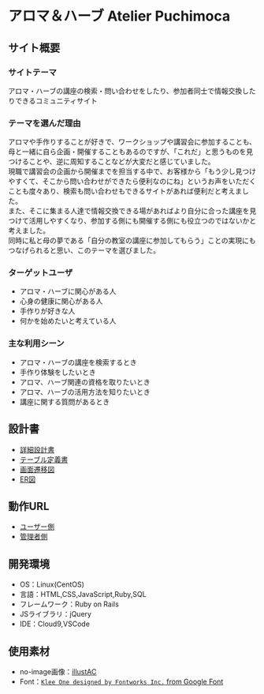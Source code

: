 # アロマ＆ハーブ Atelier Puchimoca

## サイト概要
### サイトテーマ
アロマ・ハーブの講座の検索・問い合わせをしたり、参加者同士で情報交換したりできるコミュニティサイト
​
### テーマを選んだ理由
アロマや手作りすることが好きで、ワークショップや講習会に参加することも、母と一緒に自ら企画・開催することもあるのですが、「これだ」と思うものを見つけることや、逆に周知することなどが大変だと感じていました。  
現職で講習会の企画から開催までを担当する中で、お客様から「もう少し見つけやすくて、そこから問い合わせができたら便利なのにね」というお声をいただくことも度々あり、検索も問い合わせもできるサイトがあれば便利だと考えました。  
また、そこに集まる人達で情報交換できる場があればより自分に合った講座を見つけて活用しやすくなり、参加する側にも開催する側にも役立つのではないかと考えました。  
同時に私と母の夢である「自分の教室の講座に参加してもらう」ことの実現にもつなげられると思い、このテーマを選びました。
​
### ターゲットユーザ
- アロマ・ハーブに関心がある人
- 心身の健康に関心がある人
- 手作りが好きな人
- 何かを始めたいと考えている人
​
### 主な利用シーン
- アロマ・ハーブの講座を検索するとき
- 手作り体験をしたいとき
- アロマ、ハーブ関連の資格を取りたいとき
- アロマ、ハーブの活用方法を知りたいとき
- 講座に関する質問があるとき
​
## 設計書
- [詳細設計書](https://docs.google.com/spreadsheets/d/1ZtRe9ItSrU87X3Yw8DH-QKeI0U9_QLmvx4H_xGrp8g4/edit?gid=549108681#gid=549108681)
- [テーブル定義書](https://docs.google.com/spreadsheets/d/19I_cgVlfrlFGPPXKSM_1ahIAaB9JXKG17MJwAwBomMw/edit?gid=1833438579#gid=1833438579)
- [画面遷移図](https://app.diagrams.net/#G1p57FRI6JnXaQW9mkMVh_xuhN0fxZHkpd#%7B%22pageId%22%3A%22WBBe1jwM1DSf4_QIF7V9%22%7D)
- [ER図](https://app.diagrams.net/#G1x4Pj4P0w1QqcScj8cHAz2CFJP10eexI8#%7B%22pageId%22%3A%22LkA-50vI9zVlM_wPANrl%22%7D)

## 動作URL
- [ユーザー側](http://54.249.74.64/)
- [管理者側](http://54.249.74.64/admin/sign_in)
​
## 開発環境
- OS：Linux(CentOS)
- 言語：HTML,CSS,JavaScript,Ruby,SQL
- フレームワーク：Ruby on Rails
- JSライブラリ：jQuery
- IDE：Cloud9,VSCode
​
## 使用素材
- no-image画像：[illustAC](https://www.ac-illust.com/main/detail.php?id=24660942&word=NO++IMAGE&data_type=&from_order_history=&downloader_register=success)
- Font：[`Klee One designed by Fontworks Inc.` from Google Font](https://fonts.google.com/specimen/Klee+One?script=Jpan&categoryFilters=Feeling:%2FExpressive%2FCute)
<!-- - 外部サービスの画像素材・音声素材を使用した場合は、必ずサービス名とURLを明記してください。 -->
<!-- - アプリケーションの実装に使用したgem/bootstrapのリファレンスなどの記載は不要です。 -->
<!-- - 使用しない場合は、使用素材の項目をREADMEから削除してください。 -->
<!-- - 架空の団体・題材を前提にポートフォリオを制作する場合、下記のテンプレートを当項目内に記載しましょう。 -->
<!-- 【テンプレート】 -->
<!-- 著作権を考慮し、架空のデータを扱う予定です。 -->
<!-- なお今後、実在するデータを利用する際には、事前に著作権保持者と契約を結んだ上で利用します。 -->
